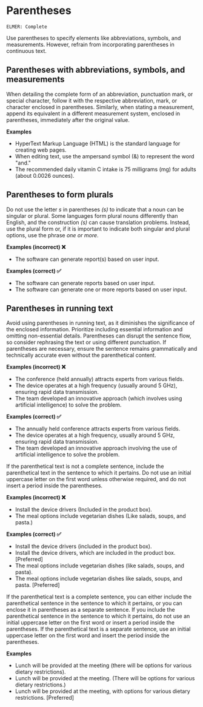 # Parentheses

<code>ELMER: Complete</code>

Use parentheses to specify elements like abbreviations, symbols, and measurements. However, refrain from incorporating parentheses in continuous text.

## Parentheses with abbreviations, symbols, and measurements

When detailing the complete form of an abbreviation, punctuation mark, or special character, follow it with the respective abbreviation, mark, or character enclosed in parentheses. Similarly, when stating a measurement, append its equivalent in a different measurement system, enclosed in parentheses, immediately after the original value.

**Examples**
- HyperText Markup Language (HTML) is the standard language for creating web pages.
- When editing text, use the ampersand symbol (&) to represent the word "and."
- The recommended daily vitamin C intake is 75 milligrams (mg) for adults (about 0.0026 ounces).

## Parentheses to form plurals

Do not use the letter *s* in parentheses *(s)* to indicate that a noun can be singular or plural. Some languages form plural nouns differently than English, and the construction *(s)* can cause translation problems. Instead, use the plural form or, if it is important to indicate both singular and plural options, use the phrase *one or more*.

**Examples (incorrect) ❌**
- The software can generate report(s) based on user input.

**Examples (correct) ✅**
- The software can generate reports based on user input.
- The software can generate one or more reports based on user input.

## Parentheses in running text

Avoid using parentheses in running text, as it diminishes the significance of the enclosed information. Prioritize including essential information and omitting non-essential details. Parentheses can disrupt the sentence flow, so consider rephrasing the text or using different punctuation. If parentheses are necessary, ensure the sentence remains grammatically and technically accurate even without the parenthetical content.

**Examples (incorrect) ❌**
- The conference (held annually) attracts experts from various fields.
- The device operates at a high frequency (usually around 5 GHz), ensuring rapid data transmission.
- The team developed an innovative approach (which involves using artificial intelligence) to solve the problem.

**Examples (correct) ✅**
- The annually held conference attracts experts from various fields.
- The device operates at a high frequency, usually around 5 GHz, ensuring rapid data transmission.
- The team developed an innovative approach involving the use of artificial intelligence to solve the problem.

If the parenthetical text is not a complete sentence, include the parenthetical text in the sentence to which it pertains. Do not use an initial uppercase letter on the first word unless otherwise required, and do not insert a period inside the parentheses.

**Examples (incorrect) ❌**
- Install the device drivers (Included in the product box).
- The meal options include vegetarian dishes (Like salads, soups, and pasta.)

**Examples (correct) ✅**
- Install the device drivers (included in the product box).
- Install the device drivers, which are included in the product box. [Preferred]
- The meal options include vegetarian dishes (like salads, soups, and pasta).
- The meal options include vegetarian dishes like salads, soups, and pasta. [Preferred]

If the parenthetical text is a complete sentence, you can either include the parenthetical sentence in the sentence to which it pertains, or you can enclose it in parentheses as a separate sentence. If you include the parenthetical sentence in the sentence to which it pertains, do not use an initial uppercase letter on the first word or insert a period inside the parentheses. If the parenthetical text is a separate sentence, use an initial uppercase letter on the first word and insert the period inside the parentheses.

**Examples**
- Lunch will be provided at the meeting (there will be options for various dietary restrictions).
- Lunch will be provided at the meeting. (There will be options for various dietary restrictions.)
- Lunch will be provided at the meeting, with options for various dietary restrictions. [Preferred]
